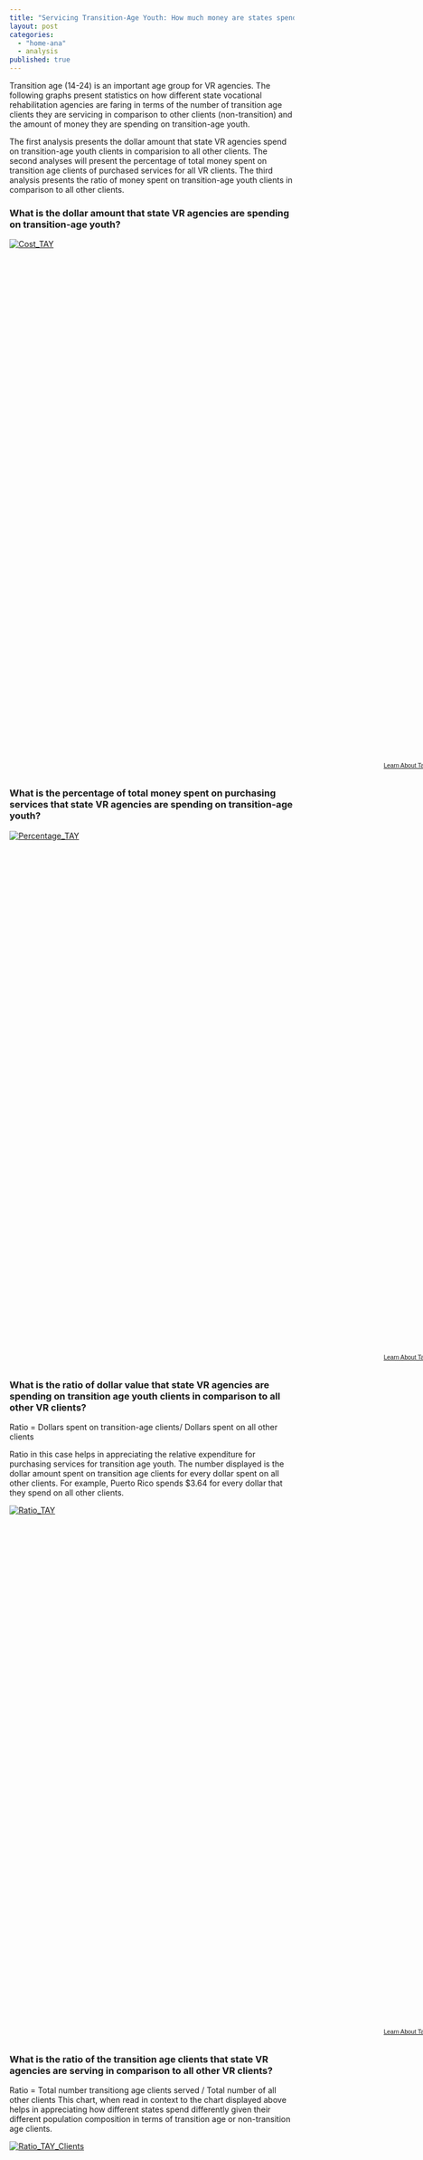 ```yaml
---
title: "Servicing Transition-Age Youth: How much money are states spending?"
layout: post
categories: 
  - "home-ana"
  - analysis
published: true
---
```


Transition age (14-24) is an important age group for VR agencies. The following graphs present statistics on how different state vocational rehabilitation agencies are faring in terms of the number of transition age clients they are servicing in comparison to other clients (non-transition) and the amount of money they are spending on transition-age youth. 

The first analysis presents the dollar amount that state VR agencies spend on transition-age youth clients in comparision to all other clients. The second analyses will present the percentage of total money spent on transition age clients of purchased services for all VR clients. The third analysis presents the ratio of money spent on transition-age youth clients in comparison to all other clients. 

### What is the dollar amount that state VR agencies are spending on transition-age youth?

<script type='text/javascript' src='https://public.tableausoftware.com/javascripts/api/viz_v1.js'></script><div class='tableauPlaceholder' style='width: 768px; height: 924px;'><noscript><a href='#'><img alt='Cost_TAY ' src='https:&#47;&#47;public.tableausoftware.com&#47;static&#47;images&#47;TA&#47;TAY&#47;Cost_TAY&#47;1_rss.png' style='border: none' /></a></noscript><object class='tableauViz' width='768' height='924' style='display:none;'><param name='host_url' value='https%3A%2F%2Fpublic.tableausoftware.com%2F' /> <param name='site_root' value='' /><param name='name' value='TAY&#47;Cost_TAY' /><param name='tabs' value='no' /><param name='toolbar' value='yes' /><param name='static_image' value='https:&#47;&#47;public.tableausoftware.com&#47;static&#47;images&#47;TA&#47;TAY&#47;Cost_TAY&#47;1.png' /> <param name='animate_transition' value='yes' /><param name='display_static_image' value='yes' /><param name='display_spinner' value='yes' /><param name='display_overlay' value='yes' /><param name='display_count' value='yes' /></object></div><div style='width:768px;height:22px;padding:0px 10px 0px 0px;color:black;font:normal 8pt verdana,helvetica,arial,sans-serif;'><div style='float:right; padding-right:8px;'><a href='http://www.tableausoftware.com/public/about-tableau-products?ref=https://public.tableausoftware.com/views/TAY/Cost_TAY' target='_blank'>Learn About Tableau</a></div></div>

### What is the percentage of total money spent on purchasing services that state VR agencies are spending on transition-age youth?

<script type='text/javascript' src='https://public.tableausoftware.com/javascripts/api/viz_v1.js'></script><div class='tableauPlaceholder' style='width: 768px; height: 924px;'><noscript><a href='#'><img alt='Percentage_TAY ' src='https:&#47;&#47;public.tableausoftware.com&#47;static&#47;images&#47;TA&#47;TAY&#47;Percentage_TAY&#47;1_rss.png' style='border: none' /></a></noscript><object class='tableauViz' width='768' height='924' style='display:none;'><param name='host_url' value='https%3A%2F%2Fpublic.tableausoftware.com%2F' /> <param name='site_root' value='' /><param name='name' value='TAY&#47;Percentage_TAY' /><param name='tabs' value='no' /><param name='toolbar' value='yes' /><param name='static_image' value='https:&#47;&#47;public.tableausoftware.com&#47;static&#47;images&#47;TA&#47;TAY&#47;Percentage_TAY&#47;1.png' /> <param name='animate_transition' value='yes' /><param name='display_static_image' value='yes' /><param name='display_spinner' value='yes' /><param name='display_overlay' value='yes' /><param name='display_count' value='yes' /></object></div><div style='width:768px;height:22px;padding:0px 10px 0px 0px;color:black;font:normal 8pt verdana,helvetica,arial,sans-serif;'><div style='float:right; padding-right:8px;'><a href='http://www.tableausoftware.com/public/about-tableau-products?ref=https://public.tableausoftware.com/views/TAY/Percentage_TAY' target='_blank'>Learn About Tableau</a></div></div>

### What is the ratio of dollar value that state VR agencies are spending on transition age youth clients in comparison to all other VR clients?
 
Ratio = Dollars spent on transition-age clients/ Dollars spent on all other clients

Ratio in this case helps in appreciating the relative expenditure for purchasing services for transition age youth. The number displayed is the dollar amount spent on transition age clients for every dollar spent on all other clients. For example, Puerto Rico spends $3.64 for every dollar that they spend on all other clients.   


<script type='text/javascript' src='https://public.tableausoftware.com/javascripts/api/viz_v1.js'></script><div class='tableauPlaceholder' style='width: 768px; height: 924px;'><noscript><a href='#'><img alt='Ratio_TAY ' src='https:&#47;&#47;public.tableausoftware.com&#47;static&#47;images&#47;TA&#47;TAY&#47;Ratio_TAY&#47;1_rss.png' style='border: none' /></a></noscript><object class='tableauViz' width='768' height='924' style='display:none;'><param name='host_url' value='https%3A%2F%2Fpublic.tableausoftware.com%2F' /> <param name='site_root' value='' /><param name='name' value='TAY&#47;Ratio_TAY' /><param name='tabs' value='no' /><param name='toolbar' value='yes' /><param name='static_image' value='https:&#47;&#47;public.tableausoftware.com&#47;static&#47;images&#47;TA&#47;TAY&#47;Ratio_TAY&#47;1.png' /> <param name='animate_transition' value='yes' /><param name='display_static_image' value='yes' /><param name='display_spinner' value='yes' /><param name='display_overlay' value='yes' /><param name='display_count' value='yes' /></object></div><div style='width:768px;height:22px;padding:0px 10px 0px 0px;color:black;font:normal 8pt verdana,helvetica,arial,sans-serif;'><div style='float:right; padding-right:8px;'><a href='http://www.tableausoftware.com/public/about-tableau-products?ref=https://public.tableausoftware.com/views/TAY/Ratio_TAY' target='_blank'>Learn About Tableau</a></div></div>

### What is the ratio of the transition age clients that state VR agencies are serving in comparison to all other VR clients?

Ratio = Total number transitiong age clients served / Total number of all other clients
This chart, when read in context to the chart displayed above helps in appreciating how different states spend differently given their different population composition in terms of transition age or non-transition age clients.


<script type='text/javascript' src='https://public.tableausoftware.com/javascripts/api/viz_v1.js'></script><div class='tableauPlaceholder' style='width: 768px; height: 924px;'><noscript><a href='#'><img alt='Ratio_TAY_Clients ' src='https:&#47;&#47;public.tableausoftware.com&#47;static&#47;images&#47;TA&#47;TAY&#47;Ratio_TAY_Clients&#47;1_rss.png' style='border: none' /></a></noscript><object class='tableauViz' width='768' height='924' style='display:none;'><param name='host_url' value='https%3A%2F%2Fpublic.tableausoftware.com%2F' /> <param name='site_root' value='' /><param name='name' value='TAY&#47;Ratio_TAY_Clients' /><param name='tabs' value='no' /><param name='toolbar' value='yes' /><param name='static_image' value='https:&#47;&#47;public.tableausoftware.com&#47;static&#47;images&#47;TA&#47;TAY&#47;Ratio_TAY_Clients&#47;1.png' /> <param name='animate_transition' value='yes' /><param name='display_static_image' value='yes' /><param name='display_spinner' value='yes' /><param name='display_overlay' value='yes' /><param name='display_count' value='yes' /></object></div><div style='width:768px;height:22px;padding:0px 10px 0px 0px;color:black;font:normal 8pt verdana,helvetica,arial,sans-serif;'><div style='float:right; padding-right:8px;'><a href='http://www.tableausoftware.com/public/about-tableau-products?ref=https://public.tableausoftware.com/views/TAY/Ratio_TAY_Clients' target='_blank'>Learn About Tableau</a></div></div>